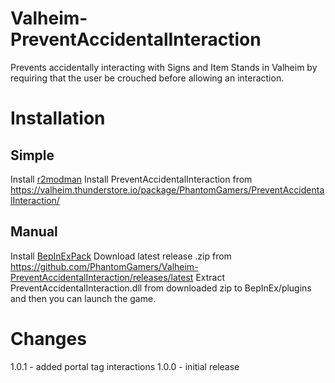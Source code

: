 # Valheim-PreventAccidentalInteraction
 Prevents accidentally interacting with Signs and Item Stands in Valheim by requiring that the user be crouched before allowing an interaction.
 
 # Installation
 ## Simple
 Install [r2modman](https://valheim.thunderstore.io/package/ebkr/r2modman/)
 Install PreventAccidentalInteraction from https://valheim.thunderstore.io/package/PhantomGamers/PreventAccidentalInteraction/
 ## Manual
 Install [BepInExPack](https://valheim.thunderstore.io/package/denikson/BepInExPack_Valheim/)
 Download latest release .zip from https://github.com/PhantomGamers/Valheim-PreventAccidentalInteraction/releases/latest
 Extract PreventAccidentalInteraction.dll from downloaded zip to BepInEx/plugins and then you can launch the game.
 
 # Changes
 1.0.1 - added portal tag interactions
 1.0.0 - initial release